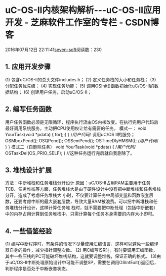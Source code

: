 
# uC-OS-II内核架构解析---uC-OS-II应用开发 -  芝麻软件工作室的专栏 - CSDN博客


2016年07月12日 22:11:41[seven-soft](https://me.csdn.net/softn)阅读数：230



## 1. 应用开发步骤
(1) 包含uC/OS-II的总头文件includes.h；
(2) 定义任务栈的大小和任务栈；
(3) 分配任务优先级；
(4) 实现任务功能；
(5) 调用OSInit()函数初始化uC/OS-II的数据结构；
(6) 创建用户任务，启动uC/OS-II；
## 2. 编写任务函数
用户任务函数必须是无限循环，程序执行流由OS内核改变。在执行完用户代码后最好调用系统服务，主动把CPU使用权让给有需要的任务。
模式一：
void YourTask(void *pdata)
{
for(;;)
{
/*用户代码*/
调用uC/OS II的服务；
OSMboxPend();
OSQPend();
OSSemPend();
OSTimeDlyHMSM();
/*用户代码*/
}
}
模式二（自删除任务）
void YourTask(void *pdata)
{
/*用户代码*/
OSTaskDel(OS_PRIO_SELF);
} //这种任务运行完后就自我删除了。
## 3. 堆栈设计扩展
方法：中断堆栈和任务堆栈分开设计
原因：uC/OS-II占用RAM主要用于任务TCB、任务堆栈等方面，任务堆栈大是由于硬件设计中没有把中断堆栈和任务堆栈分开，造成了考虑任务堆栈大 小时，不仅要计算任务中局部变量和函数嵌套层数，还要考虑中断的最大嵌套层数，导致大量RAM被浪费。可以把中断堆栈和任务堆栈分开设计，这样计算任务堆 栈时，就不需要把中断处理（包括中断嵌套）中的内存占用计算到任务堆栈中，只需计算每个任务本身需要的内存大小即可。
## 4. 一些借鉴经验
(1) 编写中断程序时，有条件的情况下尽量使用汇编语言，这样可以避免一些编译器自身的操作，减少指针调整次数。
(2) 用C编写ISR时，有时要调用汇编函数，其中一些压栈的PC可能破坏堆栈结构，这就要调整堆栈，保证正确的格式。
(3)由于uC/OS-II中断处理原始设计中可能不调整SP，需要在调用OSIntExit()返回后，判断程序是否处于中断嵌套状态。

